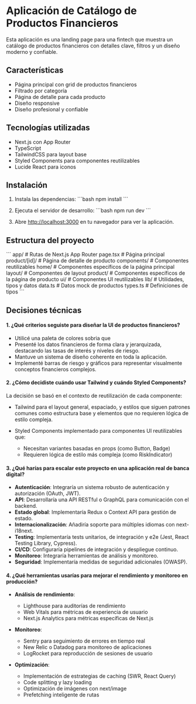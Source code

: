 # Aplicación de Catálogo de Productos Financieros

Esta aplicación es una landing page para una fintech que muestra un catálogo de productos financieros con detalles clave, filtros y un diseño moderno y confiable.

## Características

- Página principal con grid de productos financieros
- Filtrado por categoría
- Página de detalle para cada producto
- Diseño responsive
- Diseño profesional y confiable

## Tecnologías utilizadas

- Next.js con App Router
- TypeScript
- TailwindCSS para layout base
- Styled Components para componentes reutilizables
- Lucide React para iconos

## Instalación
1. Instala las dependencias:
   \`\`\`bash
   npm install
   \`\`\`

2. Ejecuta el servidor de desarrollo:
   \`\`\`bash
   npm run dev
   \`\`\`

3. Abre [http://localhost:3000](http://localhost:3000) en tu navegador para ver la aplicación.

## Estructura del proyecto

\`\`\`
app/                  # Rutas de Next.js App Router
  page.tsx            # Página principal
  product/[id]/       # Página de detalle de producto
components/           # Componentes reutilizables
  home/               # Componentes específicos de la página principal
  layout/             # Componentes de layout
  product/            # Componentes específicos de la página de producto
  ui/                 # Componentes UI reutilizables
lib/                  # Utilidades, tipos y datos
  data.ts             # Datos mock de productos
  types.ts            # Definiciones de tipos
\`\`\`

## Decisiones técnicas

#### 1. ¿Qué criterios seguiste para diseñar la UI de productos financieros?

-  Utilicé una paleta de colores sobria que
- Presenté los datos financieros de forma clara y jerarquizada, destacando las tasas de interés y niveles de riesgo.
- Mantuve un sistema de diseño coherente en toda la aplicación.
- Implementé barras de riesgo y gráficos para representar visualmente conceptos financieros complejos.

#### 2. ¿Cómo decidiste cuándo usar Tailwind y cuándo Styled Components?

La decisión se basó en el contexto de reutilización de cada componente:

- Tailwind para el layout general, espaciado, y estilos que siguen patrones comunes como estructura base y elementos que no requieren lógica de estilo compleja.

- Styled Components implementado para componentes UI reutilizables que:
  - Necesitan variantes basadas en props (como Button, Badge)
  - Requieren lógica de estilo más compleja (como RiskIndicator)

#### 3. ¿Qué harías para escalar este proyecto en una aplicación real de banca digital?

- **Autenticación**: Integraría un sistema robusto de autenticación y autorización (OAuth, JWT).
- **API**: Desarrollaría una API RESTful o GraphQL para comunicación con el backend.
- **Estado global**: Implementaría Redux o Context API para gestión de estado.
- **Internacionalización**: Añadiría soporte para múltiples idiomas con next-i18next.
- **Testing**: Implementaría tests unitarios, de integración y e2e (Jest, React Testing Library, Cypress).
- **CI/CD**: Configuraría pipelines de integración y despliegue continuo.
- **Monitoreo**: Integraría herramientas de análisis y monitoreo.
- **Seguridad**: Implementaría medidas de seguridad adicionales (OWASP).

#### 4. ¿Qué herramientas usarías para mejorar el rendimiento y monitoreo en producción?

- **Análisis de rendimiento**:

  - Lighthouse para auditorías de rendimiento
  - Web Vitals para métricas de experiencia de usuario
  - Next.js Analytics para métricas específicas de Next.js

- **Monitoreo**:

  - Sentry para seguimiento de errores en tiempo real
  - New Relic o Datadog para monitoreo de aplicaciones
  - LogRocket para reproducción de sesiones de usuario

- **Optimización**:

  - Implementación de estrategias de caching (SWR, React Query)
  - Code splitting y lazy loading
  - Optimización de imágenes con next/image
  - Prefetching inteligente de rutas